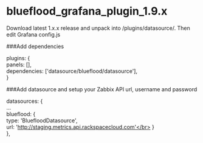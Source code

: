 # blueflood_grafana_plugin_1.9.x

Download latest 1.x.x release and unpack into <your grafana installation>/plugins/datasource/.
Then edit Grafana config.js

###Add dependencies</br>

plugins: { </br>
  panels: [],</br>
  dependencies: ['datasource/blueflood/datasource'],</br>
}</br>

###Add datasource and setup your Zabbix API url, username and password</br>

datasources: {</br>
  ...</br>
  blueflood: {</br>
    type: 'BluefloodDatasource',</br>
    url: 'http://staging.metrics.api.rackspacecloud.com'</br>
  }</br>
  },</br>
